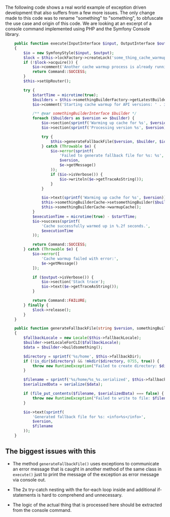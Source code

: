 The following code shows a real world example of exception driven development that also suffers from a few more issues. The only change made to this code was to rename "something" to "something", to obfuscate the use case and origin of this code. We are looking at an excerpt of a console command implemented using PHP and the Symfony Console library.

```php
    public function execute(InputInterface $input, OutputInterface $output): int
    {
        $io = new SymfonyStyle($input, $output);
        $lock = $this->lockFactory->createLock('some_thing_cache_warmup', 120);
        if (!$lock->acquire()) {
            $io->comment('Another cache warmup process is already running. Skipping.');
            return Command::SUCCESS;
        }
        $this->setUpRouter();

        try {
            $startTime = microtime(true);
            $builders = $this->somethingBuilderFactory->getLatestBuilders();
            $io->comment('Starting cache warmup for API versions: ' . implode(', ', array_keys($builders)));

            /** @var somethingBuilderInterface $builder */
            foreach ($builders as $version => $builder) {
                $io->section(sprintf('Warming up cache for %s', $version));
                $io->section(sprintf('Processing version %s', $version));

                try {
                    $this->generateFallbackFile($version, $builder, $io);
                } catch (Throwable $e) {
                    $io->error(sprintf(
                        'Failed to generate fallback file for %s: %s',
                        $version,
                        $e->getMessage()
                    ));
                    if ($io->isVerbose()) {
                        $io->writeln($e->getTraceAsString());
                    }
                }

                $io->text(sprintf('Warming up cache for %s', $version));
                $this->somethingBuilderCache->setsomethingBuilder($builder);
                $this->somethingBuilderCache->warmupCache();
            }
            $executionTime = microtime(true) - $startTime;
            $io->success(sprintf(
                'Cache successfully warmed up in %.2f seconds.',
                $executionTime
            ));

            return Command::SUCCESS;
        } catch (Throwable $e) {
            $io->error([
                'Cache warmup failed with error:',
                $e->getMessage()
            ]);

            if ($output->isVerbose()) {
                $io->section('Stack trace');
                $io->text($e->getTraceAsString());
            }

            return Command::FAILURE;
        } finally {
            $lock->release();
        }
    }

    public function generateFallbackFile(string $version, somethingBuilderInterface $builder, SymfonyStyle $io): void
    {
        $fallbackLocale = new Locale($this->fallbackLocale);
        $builder->setLocaleForCLI($fallbackLocale);
        $data = $builder->buildsomething();

        $directory = sprintf('%s/home', $this->fallbackDir);
        if (!is_dir($directory) && !mkdir($directory, 0755, true)) {
            throw new RuntimeException("Failed to create directory: $directory");
        }

        $filename = sprintf('%s/home/%s_%s.serialized', $this->fallbackDir, $version, $fallbackLocale->getValue());
        $serializedData = serialize($data);

        if (file_put_contents($filename, $serializedData) === false) {
            throw new RuntimeException("Failed to write to file: $filename");
        }

        $io->text(sprintf(
            'Generated fallback file for %s: <info>%s</info>',
            $version,
            $filename
        ));
    }
```

## The biggest issues with this

* The method `generateFallbackFile()` uses exceptions to communicate an error message that is caught in another method of the same class in `execute()` just to print the message of the exception as error message via console out.

* The 2x try-catch nesting with the for-each loop inside and additional if-statements is hard to comprehend and unnecessary.

* The logic of the actual thing that is processed here should be extracted from the console command.
